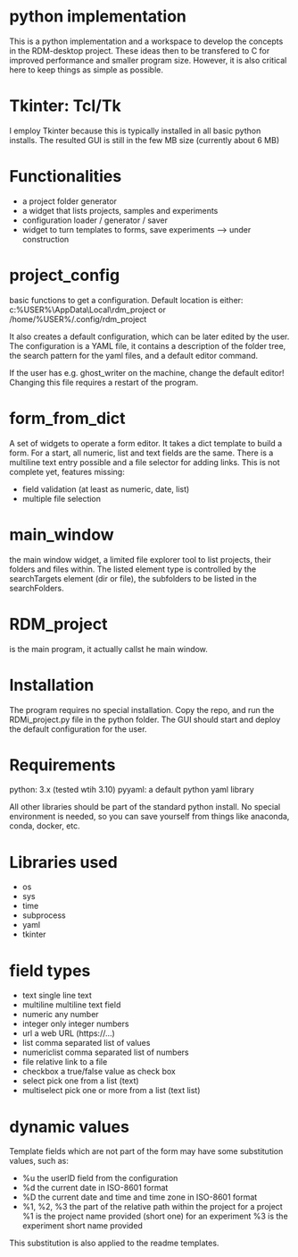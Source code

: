 # python implementation
This is a python implementation and a workspace to develop the concepts in the RDM-desktop project. These ideas then to be transfered to C for improved performance and smaller program size. However, it is also critical here to keep things as simple as possible.

# Tkinter: Tcl/Tk
I employ Tkinter because this is typically installed in all basic python installs.
The resulted GUI is still in the few MB size (currently about 6 MB)

# Functionalities
- a project folder generator
- a widget that lists projects, samples and experiments
- configuration loader / generator / saver
- widget to turn templates to forms, save experiments --> under construction

# project\_config
basic functions to get a configuration. Default location is either:
c:\%USER%\AppData\Local\rdm\_project
or
/home/%USER%/.config/rdm\_project

It also creates a default configuration, which can be later edited by the user.
The configuration is a YAML file, it contains a description of the folder tree,
the search pattern for the yaml files, and a default editor command.

If the user has e.g. ghost\_writer on the machine, change the default editor!
Changing this file requires a restart of the program.

# form\_from\_dict
A set of widgets to operate a form editor. It takes a dict template to build
a form.
For a start, all numeric, list and text fields are the same. There is a multiline
text entry possible and a file selector for adding links.
This is not complete yet, features missing:
 - field validation (at least as numeric, date, list)
 - multiple file selection

# main\_window
the main window widget, a limited file explorer tool to list projects,
their folders and files within. The listed element type is controlled
by the searchTargets element (dir or file), the subfolders to be listed
in the searchFolders.

# RDM\_project
is the main program, it actually callst he main window.


# Installation
The program requires no special installation.
Copy the repo, and run the RDMi\_project.py file in the python folder.
The GUI should start and deploy the default configuration for the user.

# Requirements
python: 3.x (tested wtih 3.10)
pyyaml: a default python yaml library

All other libraries should be part of the standard python install.
No special environment is needed, so you can save yourself from things like
anaconda, conda, docker, etc.

# Libraries used
- os
- sys
- time
- subprocess
- yaml
- tkinter

# field types
- text          single line text
- multiline     multiline text field
- numeric       any number
- integer       only integer numbers
- url           a web URL (https://...)
- list          comma separated list of values
- numericlist   comma separated list of numbers
- file          relative link to a file
- checkbox      a true/false value as check box
- select        pick one from a list (text)
- multiselect   pick one or more from a list (text list)

# dynamic values
Template fields which are not part of the form may have some
substitution values, such as:
- %u            the userID field from the configuration
- %d            the current date in ISO-8601 format
- %D            the current date and time and time zone in ISO-8601 format
- %1, %2, %3    the part of the relative path within the project
                for a project %1 is the project name provided (short one)
                for an experiment %3 is the experiment short name provided

This substitution is also applied to the readme templates.
